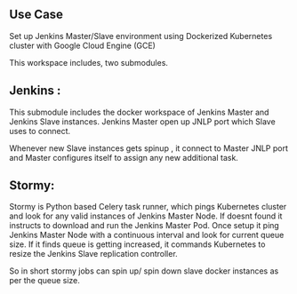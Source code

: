 ## Use Case
Set up Jenkins Master/Slave environment using Dockerized Kubernetes cluster with Google Cloud Engine (GCE)


This workspace includes, two submodules.

## Jenkins :
This submodule includes the docker workspace of Jenkins Master and Jenkins Slave instances. Jenkins Master open up JNLP port which Slave uses to connect.

Whenever new Slave instances gets spinup , it connect to Master JNLP port and Master configures itself to assign any new additional task.


## Stormy:
Stormy is Python based Celery task runner, which pings Kubernetes cluster and look for any valid instances of Jenkins Master Node. If doesnt found it instructs to download and run the Jenkins Master Pod. Once setup it ping Jenkins Master Node with a continuous interval and look for current queue size. If it finds queue is getting increased, it commands Kubernetes to resize the Jenkins Slave replication controller.
	
So in short stormy jobs can spin up/ spin down slave docker instances as per the queue size.
